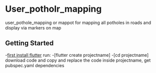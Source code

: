 # User_potholr_mapping

user_pothole_mapping or mappot for mapping all potholes in roads and display via markers on map

## Getting Started
-[first install flutter](https://docs.flutter.dev/get-started/install)
run:
-[flutter create projectname]
-[cd projectname]
download code and copy and replace the code inside projectname,
get pubspec.yaml dependencies

